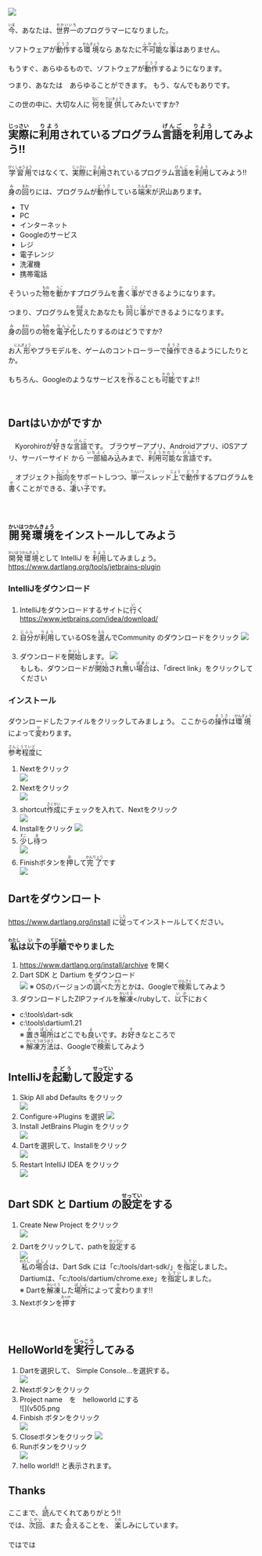 ![](magic.png)


<ruby>今<rt>いま</rt></ruby>、あなたは、<ruby>世界一<rt>せかいいち</rt>のプログラマーになりました。

ソフトウェアが<ruby>動作<rt>どうさ</rt></ruby>する<ruby>環境<rt>かんきょう</rt></ruby>なら
あなたに<ruby>不可能<rt>ふかのう</rt></ruby>な<ruby>事<rt>こと</rt></ruby>はありません。


もうすぐ、あらゆるもので、ソフトウェアが<ruby>動作<rt>どうさ</rt></ruby>するようになります。

つまり、あなたは　あらゆることができます。
もう、なんでもありです。

この世の中に、大切な人に
<ruby>何<rt>なに</rt></ruby>を<ruby>提供<rt>ていきょう</rt></ruby>してみたいですか?










## <ruby>実際<rt>じっさい</rt></ruby>に<ruby>利用<rt>りよう</rt></ruby>されているプログラム<ruby>言語<rt>げんご</rt></ruby>を<ruby>利用<rt>りよう</rt></ruby>してみよう!!

<ruby>学習用<rt>がくしゅうよう</rt></ruby>ではなくて、<ruby>実際<rt>じっさい</rt></ruby>に<ruby>利用<rt>りよう</rt></ruby>されているプログラム<ruby>言語<rt>げんご</rt></ruby>を<ruby>利用<rt>りよう</rt></ruby>してみよう!!


<ruby>身<rt>み</rt></ruby>の<ruby>回<rt>まわ</rt></ruby>りには、プログラムが<ruby>動作<rt>どうさ</rt></ruby>している<ruby>端末<rt>たんまつ</rt></ruby>が沢山あります。

* TV
* PC
* インターネット
* Googleのサービス
* レジ
* 電子レンジ
* 洗濯機
* 携帯電話

そういった<ruby>物<rt>もの<rt></ruby>を<ruby>動<rt>うご</rt></ruby>かすプログラムを<ruby>書<rt>か</rt></ruby>く<ruby>事<rt>こと</rt></ruby>ができるようになります。

つまり、プログラムを<ruby>覚<rt>おぼ</rt></ruby>えたあなたも
<ruby>同<rt>おな</rt></ruby>じ<ruby>事<rt>こと</rt></ruby>ができるようになります。

<ruby>身<rt>み</rt></ruby>の<ruby>回<rt>まわ</rt></ruby>りの<ruby>物<rt>もの</rt></ruby>を<ruby>電子化<rt>でんしか</rt></ruby>したりするのはどうですか?

お<ruby>人形<rt>にんぎょう</rt></ruby>やプラモデルを、ゲームのコントローラーで<ruby>操作<rt>そうさ</rt></ruby>できるようにしたりとか。

もちろん、Googleのようなサービスを<ruby>作<rt>つく</rt></ruby>ることも<ruby>可能<rt>かのう</rt></ruby>ですよ!!


　　




## Dartはいかがですか
　Kyorohiroが<ruby>好<rt>す</rt></ruby>きな<ruby>言語<rt>げんご</rt></ruby>です。 ブラウザーアプリ、Androidアプリ、iOSアプリ、サーバーサイド から <ruby>一部<rt>いちぶ</rt></ruby><ruby>組<rt>く</rt></ruby>み<ruby>込<rt>こ</rt></ruby>みまで、<ruby>利用可能<rt>りようかのう</rt></ruby>な<ruby>言語<rt>げんご</rt></ruby>です。



　オブジェクト<ruby>指向<rt>しこう</rt></ruby>をサポートしつつ、<ruby>単一<rt>たんいつ</rt></ruby>スレッド<ruby>上<rt>じょう</rt></ruby>で<ruby>動作<rt>どうさ</rt></ruby>するプログラムを<ruby>書<rt>か</rt></ruby>くことができる、<ruby>凄<rt>すご</rt></ruby>い<ruby>子<rt>こ</rt></ruby>です。





　
## <ruby>開発環境<rt>かいはつかんきょう</rt></ruby>をインストールしてみよう

<ruby>開発環境<rt>かいはつかんきょう</rt></ruby>として IntelliJ を <ruby>利用<rt>りよう</rt></ruby>してみましょう。
https://www.dartlang.org/tools/jetbrains-plugin

### IntelliJをダウンロード
1. IntelliJをダウンロードするサイトに<ruby>行<rt>い</rt></ruby>く
https://www.jetbrains.com/idea/download/

2. <ruby>自分<rt>じふん</rt></ruby>が<ruby>利用<rt>りよう</rt></ruby>しているOSを<ruby>選<rt>えら</rt></ruby>んでCommunity のダウンロードをクリック
![](v001.png)  

3. ダウンロードを<ruby>開始<rt>かいし</rt></ruby>します。
![](v002.png)  
  もしも、ダウンロードが<ruby>開始<rt>かいし</rt></ruby>され<ruby>無<rt>な</rt></ruby>い<ruby>場合<rt>ばあい</rt></ruby>は、「direct link」をクリックしてください  

### インストール
ダウンロードしたファイルをクリックしてみましょう。
ここからの<ruby>操作<rt>そうさ</rt></ruby>は<ruby>環境<rt>かんきょう</rt></ruby>によって<ruby>変<rt>か</rt></ruby>わります。

<ruby>参考程度<rt>さんこうていど</rt></ruby>に

1. Nextをクリック  
  ![](v101.png)
2. Nextをクリック  
  ![](v102.png)
3. shortcut<ruby>作成<rt>さくせい</rt></ruby>にチェックを入れて、Nextをクリック  
  ![](v103.png)
4. Installをクリック
  ![](v104.png)
5. <ruby>少<rt>すこ</rt></ruby>し<ruby>待<rt>ま</rt></ruby>つ  
![](v105.png)
6. Finishボタンを<ruby>押<rt>お</rt></ruby>して<ruby>完了<rt>かんりょう</rt></ruby>です  
![](v106.png)







## Dartをダウンロート
https://www.dartlang.org/install に<ruby>従<rt>した</rt></ruby>ってインストールしてください。

### <ruby>私<rt>わたし</rt></ruby>は<ruby>以下<rt>いか</rt></ruby>の<ruby>手順<rt>てじゅん</rt></ruby>でやりました
1. https://www.dartlang.org/install/archive を開く
2. Dart SDK と Dartium をダウンロード  
![](v201.png)
※ OSのバージョンの<ruby>調<rt>方しら</rt></ruby>べた<ruby>方<rt>かた</rt></ruby>とかは、Googleで<ruby>検索<rt>けんさく</rt></ruby>してみよう
3. ダウンロードしたZIPファイルを<ruby>解凍<rt>かいとう</rt></rubyして、<ruby>以下<rt>いか</rt></ruby>におく
  * c:\tools\dart-sdk
  * c:\tools\dartium1.21  
  ※ <ruby>置<rt>お</rt></ruby>き<ruby>場所<rt>ばしょ</rt></ruby>はどこでも<ruby>良<rt>よ</rt></ruby>いです。お<ruby>好<rt>す</rt></ruby>きなところで  
  ※ <ruby>解凍方法<rt>かいとうほうほう</rt></ruby>は、Googleで<ruby>検索<rt>けんさく</rt></ruby>してみよう







## IntelliJを<ruby>起動<rt>きどう</rt></ruby>して<ruby>設定<rt>せってい</rt></ruby>する

1. Skip All abd Defaults をクリック  
![](v302.png)  
2. Configure->Plugins を選択
![](v303.png)
3. Install JetBrains Plugin をクリック  
![](v304.png)
4. Dartを選択して、Installをクリック  
![](v305.png)
5. Restart IntelliJ IDEA をクリック    
![](v306.png)

## Dart SDK と Dartium の<ruby>設定<rt>せってい</rt></ruby>をする
1. Create New Project をクリック  
![](v401.png)
2. Dartを<ruby>クリック</ruby>して、pathを<ruby>設定<rt>せってい</rt></ruby>する  
![](v402.png)  
<ruby>私<rt>わたし</rt></ruby>の<ruby>場合<rt>ばしょ</rt></ruby>は、Dart Sdk には「c:/tools/dart-sdk/」を<ruby>指定<rt>してい</rt></ruby>しました。 Dartiumは、「c:/tools/dartium/chrome.exe」を<ruby>指定<rt>してい</rt></ruby>しました。  
※ Dartを<ruby>解凍<rt>かいとう</rt></ruby>した<ruby>場所<rt>ばしょ</rt></ruby>によって<ruby>変<rt>か</rt></ruby>わります!!  
3. Nextボタンを<ruby>押<rt>お</rt</ruby>す


　　
　
## HelloWorldを<ruby>実行<rt>じっこう</rt></ruby>してみる
1. Dartを選択して、 Simple Console...を選択する。  
![](v405.png)  
2. Nextボタンをクリック  
3. Project name　を　helloworld にする  
![](v505.png
4.  Finbish ボタンをクリック  
![](v506.png)
5. Closeボタンをクリック
![](v506.png)
6. Runボタンをクリック  
![](V507.png)  
7. hello world!! と表示されます。




## Thanks
<div>
ここまで、<ruby>読<rt>よ</rt></ruby>んでくれてありがとう!!
</div>

<div>
では、<ruby>次回<rt>じかい</rt><ruby>、また
<ruby>会<rt>あ</rt></ruby>えることを、
<ruby>楽<rt>たの</rt></ruby>しみにしています。
</div>
　　
<div>
ではでは
</div>
